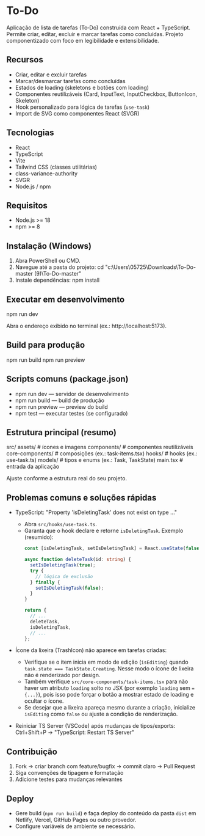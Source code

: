 # To-Do

Aplicação de lista de tarefas (To‑Do) construída com React + TypeScript. Permite criar, editar, excluir e marcar tarefas como concluídas. Projeto componentizado com foco em legibilidade e extensibilidade.

## Recursos
- Criar, editar e excluir tarefas
- Marcar/desmarcar tarefas como concluídas
- Estados de loading (skeletons e botões com loading)
- Componentes reutilizáveis (Card, InputText, InputCheckbox, ButtonIcon, Skeleton)
- Hook personalizado para lógica de tarefas (`use-task`)
- Import de SVG como componentes React (SVGR)

## Tecnologias
- React
- TypeScript
- Vite
- Tailwind CSS (classes utilitárias)
- class-variance-authority
- SVGR
- Node.js / npm

## Requisitos
- Node.js >= 18
- npm >= 8

## Instalação (Windows)
1. Abra PowerShell ou CMD.
2. Navegue até a pasta do projeto:
   cd "c:\Users\05725\Downloads\To-Do-master (9)\To-Do-master"
3. Instale dependências:
   npm install

## Executar em desenvolvimento
npm run dev

Abra o endereço exibido no terminal (ex.: http://localhost:5173).

## Build para produção
npm run build
npm run preview

## Scripts comuns (package.json)
- npm run dev — servidor de desenvolvimento
- npm run build — build de produção
- npm run preview — preview do build
- npm test — executar testes (se configurado)

## Estrutura principal (resumo)
src/
  assets/                 # ícones e imagens
  components/             # componentes reutilizáveis
  core-components/        # composições (ex.: task-items.tsx)
  hooks/                  # hooks (ex.: use-task.ts)
  models/                 # tipos e enums (ex.: Task, TaskState)
  main.tsx                # entrada da aplicação

Ajuste conforme a estrutura real do seu projeto.

## Problemas comuns e soluções rápidas

- TypeScript: "Property 'isDeletingTask' does not exist on type ..."
  - Abra `src/hooks/use-task.ts`.
  - Garanta que o hook declare e retorne `isDeletingTask`. Exemplo (resumido):
    ```ts
    const [isDeletingTask, setIsDeletingTask] = React.useState(false);

    async function deleteTask(id: string) {
      setIsDeletingTask(true);
      try {
        // lógica de exclusão
      } finally {
        setIsDeletingTask(false);
      }
    }

    return {
      // ...
      deleteTask,
      isDeletingTask,
      // ...
    };
    ```

- Ícone da lixeira (TrashIcon) não aparece em tarefas criadas:
  - Verifique se o item inicia em modo de edição (`isEditing`) quando `task.state === TaskState.Creating`. Nesse modo o ícone de lixeira não é renderizado por design.
  - Também verifique `src/core-components/task-items.tsx` para não haver um atributo `loading` solto no JSX (por exemplo `loading` sem `={...}`), pois isso pode forçar o botão a mostrar estado de loading e ocultar o ícone.
  - Se desejar que a lixeira apareça mesmo durante a criação, inicialize `isEditing` como `false` ou ajuste a condição de renderização.

- Reiniciar TS Server (VSCode) após mudanças de tipos/exports:
  Ctrl+Shift+P → "TypeScript: Restart TS Server"

## Contribuição
1. Fork → criar branch com feature/bugfix → commit claro → Pull Request
2. Siga convenções de tipagem e formatação
3. Adicione testes para mudanças relevantes

## Deploy
- Gere build (`npm run build`) e faça deploy do conteúdo da pasta `dist` em Netlify, Vercel, GitHub Pages ou outro provedor.
- Configure variáveis de ambiente se necessário.
